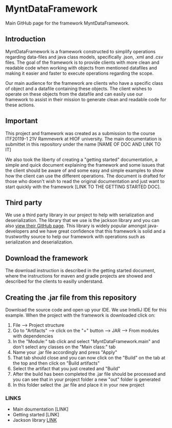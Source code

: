# MyntDataFramework

Main GitHub page for the framework MyntDataFramework.

## Introduction
MyntDataFramework is a framework constructed to simplify operations regarding data-files and java class models, specifically .json, .xml and .csv files. The goal of the framework is to provide clients with more clean and readable code when working with objects from mentioned datafiles and making it easier and faster to execute operations regarding the scope.

Our main audience for the framework are clients who have a specific class of object and a datafile containing these objects. The client wishes to operate on these objects from the datafile and can easily use our framework to assist in their mission to generate clean and readable code for these actions.

## Important
This project and framework was created as a submission to the course ITF20119-1 21V Rammeverk at HIOF university.
The main documentation is submittet in this repository under the name [NAME OF DOC AND LINK TO IT]

We also took the liberty of creating a "getting started" documentation, a simple and quick document explaining the framework and some issues that the client should be aware of and some easy and simple examples to show how the client can use the different operations. The document is drafted for those who doesn't wish to read the original documentation and just want to start quickly with the framework [LINK TO THE GETTING STARTED DOC].

## Third party
We use a third party library in our project to help with serialization and deserialization. The library that we use is the jackson library and you can also [view their GitHub page](https://github.com/FasterXML/jackson "Main portal of Jackson library in GitHub"). This library is widely popular amongst java-developers and we have great confidence that this framework is solid and a trustworthy source to help our framework with operations such as serialization and deserialization.

## Download the framework
The download instruction is described in the getting started document, where the instructions for maven and gradle projects are showed and described for the clients to easilly understand.

## Creating the .jar file from this repository
Download the source code and open up your IDE. We use IntelliJ IDE for this example.
When the project with the framework is downloaded click on:
  1. File --> Project structure
  2. Go to "Artifacts" --> click on the "+" button --> JAR --> From modules with dependencies
  3. In the "Module:" tab click and select "MyntDataFramework.main" and don't select any classes on the "Main class:" tab
  4. Name your .jar file accordingly and press "Apply"
  5. That tab should close and you can now click on the "Build" on the tab at the top and then click on "Build artifacts"
  6. Select the artifact that you just created and "Build"
  7. After the build has been completed the .jar file should be processed and you can see that in your project folder a new "out" folder is generated
  8. In this folder select the .jar file and place it in your new project

### LINKS
- Main doumentation [LINK]
- Getting started [LINK]
- Jackson library [LINK](https://github.com/FasterXML/jackson "Main portal of Jackson library in GitHub")

